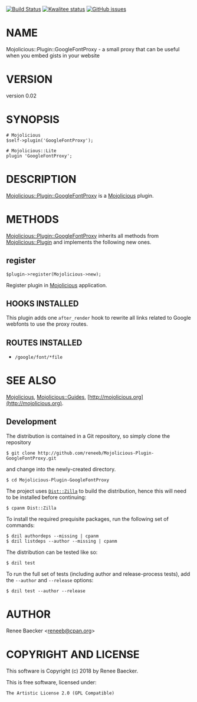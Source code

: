[![Build Status](https://travis-ci.org/reneeb/Mojolicious-Plugin-GoogleFontProxy.svg?branch=master)](https://travis-ci.org/reneeb/Mojolicious-Plugin-GoogleFontProxy)
[![Kwalitee status](http://cpants.cpanauthors.org/dist/Mojolicious-Plugin-GoogleFontProxy.png)](http://cpants.charsbar.org/dist/overview/Mojolicious-Plugin-GoogleFontProxy)
[![GitHub issues](https://img.shields.io/github/issues/reneeb/Mojolicious-Plugin-GoogleFontProxy.svg)](https://github.com/reneeb/Mojolicious-Plugin-GoogleFontProxy/issues)

# NAME

Mojolicious::Plugin::GoogleFontProxy - a small proxy that can be useful when you embed gists in your website

# VERSION

version 0.02

# SYNOPSIS

    # Mojolicious
    $self->plugin('GoogleFontProxy');

    # Mojolicious::Lite
    plugin 'GoogleFontProxy';

# DESCRIPTION

[Mojolicious::Plugin::GoogleFontProxy](https://metacpan.org/pod/Mojolicious::Plugin::GoogleFontProxy) is a [Mojolicious](https://metacpan.org/pod/Mojolicious) plugin.

# METHODS

[Mojolicious::Plugin::GoogleFontProxy](https://metacpan.org/pod/Mojolicious::Plugin::GoogleFontProxy) inherits all methods from
[Mojolicious::Plugin](https://metacpan.org/pod/Mojolicious::Plugin) and implements the following new ones.

## register

    $plugin->register(Mojolicious->new);

Register plugin in [Mojolicious](https://metacpan.org/pod/Mojolicious) application.

## HOOKS INSTALLED

This plugin adds one `after_render` hook to rewrite all links related to Google webfonts to use the
proxy routes.

## ROUTES INSTALLED

- `/google/font/*file`

# SEE ALSO

[Mojolicious](https://metacpan.org/pod/Mojolicious), [Mojolicious::Guides](https://metacpan.org/pod/Mojolicious::Guides), [http://mojolicious.org](http://mojolicious.org).



## Development

The distribution is contained in a Git repository, so simply clone the
repository

```
$ git clone http://github.com/reneeb/Mojolicious-Plugin-GoogleFontProxy.git
```

and change into the newly-created directory.

```
$ cd Mojolicious-Plugin-GoogleFontProxy
```

The project uses [`Dist::Zilla`](https://metacpan.org/pod/Dist::Zilla) to
build the distribution, hence this will need to be installed before
continuing:

```
$ cpanm Dist::Zilla
```

To install the required prequisite packages, run the following set of
commands:

```
$ dzil authordeps --missing | cpanm
$ dzil listdeps --author --missing | cpanm
```

The distribution can be tested like so:

```
$ dzil test
```

To run the full set of tests (including author and release-process tests),
add the `--author` and `--release` options:

```
$ dzil test --author --release
```

# AUTHOR

Renee Baecker &lt;reneeb@cpan.org>

# COPYRIGHT AND LICENSE

This software is Copyright (c) 2018 by Renee Baecker.

This is free software, licensed under:

    The Artistic License 2.0 (GPL Compatible)
